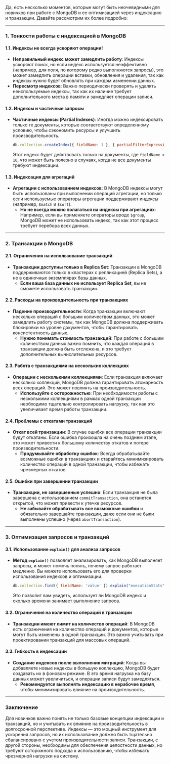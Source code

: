 Да, есть несколько моментов, которые могут быть неочевидными для новичков при работе с MongoDB и ее оптимизацией через индексацию и транзакции. Давайте рассмотрим их более подробно:

---

### 1. **Тонкости работы с индексацией в MongoDB**

#### **1.1. Индексы не всегда ускоряют операции!**
- **Неправильный индекс может замедлить работу**: Индексы ускоряют поиск, но если индекс используется неэффективно (например, для поля, по которому редко выполняются запросы), это может замедлить операции вставки, обновления и удаления, так как индексы нужно будет обновлять при каждом изменении данных.
- **Пересмотр индексов**: Важно периодически проверять и удалять неиспользуемые индексы, так как их наличие требует дополнительного места в памяти и замедляет операции записи.

#### **1.2. Индексы и частичные запросы**
- **Частичные индексы (Partial Indexes)**: Иногда можно индексировать только те документы, которые соответствуют определенному условию, чтобы сэкономить ресурсы и улучшить производительность.
  ```javascript
  db.collection.createIndex({ fieldName: 1 }, { partialFilterExpression: { fieldName: { $gt: 10 } } });
  ```
  Этот индекс будет действовать только на документы, где `fieldName > 10`, что может быть полезно в случаях, когда не все документы требуют индексации.

#### **1.3. Индексация для агрегаций**
- **Агрегации с использованием индексов**: В MongoDB индексы могут быть использованы при выполнении операций агрегации, но только если используемые операторы агрегации поддерживают индексы (например, `$match` и `$sort`).
  - **Но не всегда можно полагаться на индексы при агрегациях**: Например, если вы применяете операторы вроде `$group`, MongoDB может не использовать индекс, так как этот процесс требует перебора всех данных.

---

### 2. **Транзакции в MongoDB**

#### **2.1. Ограничения на использование транзакций**
- **Транзакции доступны только в Replica Set**: Транзакции в MongoDB поддерживаются только в кластерах с репликацией (Replica Sets), а не в одиночных экземплярах базы данных.
  - **Если ваша база данных не использует Replica Set**, вы не сможете использовать транзакции.
  
#### **2.2. Расходы на производительность при транзакциях**
- **Падение производительности**: Когда транзакции включают несколько операций с большим количеством данных, это может замедлить работу системы, так как MongoDB должна поддерживать блокировки на уровне документов, чтобы гарантировать консистентность данных.
  - **Нужно понимать стоимость транзакций**: При работе с большим количеством данных важно помнить, что каждая операция в транзакции должна быть отслежена, и это требует дополнительных вычислительных ресурсов.

#### **2.3. Работа с транзакциями на нескольких коллекциях**
- **Операции с несколькими коллекциями**: Если транзакция включает несколько коллекций, MongoDB должна гарантировать атомарность всех операций. Это может повлиять на производительность.
  - **Используйте с осторожностью**: При необходимости работы с несколькими коллекциями в рамках одной транзакции необходимо тщательно контролировать нагрузку, так как это увеличивает время работы транзакции.

#### **2.4. Проблемы с откатами транзакций**
- **Откат всей транзакции**: В случае ошибки все операции транзакции будут откатаны. Если ошибка произошла на очень позднем этапе, это может привести к большому количеству откатов и потере производительности.
  - **Продумывайте обработку ошибок**: Всегда обрабатывайте возможные ошибки в транзакциях и старайтесь минимизировать количество операций в одной транзакции, чтобы избежать чрезмерных откатов.

#### **2.5. Ошибки при завершении транзакции**
- **Транзакции, не завершенные успешно**: Если транзакция не была завершена с использованием `commitTransaction`, она останется открытой, что может привести к утечке ресурсов.
  - **Не забывайте обрабатывать все возможные ошибки** и обязательно завершайте транзакции, даже если они не были выполнены успешно (через `abortTransaction`).

---

### 3. **Оптимизация запросов и транзакций**

#### **3.1. Использование `explain()` для анализа запросов**
- **Метод `explain()`** позволяет анализировать, как MongoDB выполняет запросы, и может помочь понять, почему запрос работает медленно. Вы можете использовать его для проверки использования индексов и оптимизации.
  ```javascript
  db.collection.find({ fieldName: 'value' }).explain("executionStats");
  ```
  Это позволит вам увидеть, использует ли MongoDB индекс и сколько времени занимает выполнение запроса.

#### **3.2. Ограничения на количество операций в транзакции**
- **Транзакции имеют лимит на количество операций**: В MongoDB есть ограничения на количество операций и документов, которые могут быть изменены в одной транзакции. Это важно учитывать при проектировании транзакций для массовых операций.

#### **3.3. Гибкость в индексации**
- **Создание индексов после выполнения миграций**: Когда вы добавляете новые индексы в большую коллекцию, MongoDB будет создавать их в фоновом режиме. В это время нагрузка на базу данных может увеличиться, и операции записи будут замедляться.
  - **Рекомендуется выполнять индексацию в нерабочее время**, чтобы минимизировать влияние на производительность.

---

### Заключение
Для новичков важно понять не только базовые концепции индексации и транзакций, но и учитывать их влияние на производительность в долгосрочной перспективе. Индексы — это мощный инструмент для ускорения запросов, но их использование должно быть тщательно сбалансировано с учетом производительности записи. Транзакции, с другой стороны, необходимы для обеспечения целостности данных, но требуют осторожного подхода к использованию, чтобы избежать чрезмерной нагрузки на систему.
